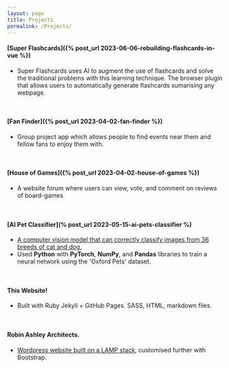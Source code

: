 ```yaml
---
layout: page
title: Projects
permalink: /Projects/
---
```



#### [Super Flashcards]({% post_url 2023-06-06-rebuilding-flashcards-in-vue %})
- Super Flashcards uses AI to augment the use of flashcards and solve the traditional problems with this learning technique. The browser plugin that allows users to automatically generate flashcards sumarising any webpage.

<br>

#### [Fan Finder]({% post_url 2023-04-02-fan-finder %})
- Group project app which allows people to find events near them and fellow fans to enjoy them with.


<br>

#### [House of Games]({% post_url 2023-04-02-house-of-games %})

- A website forum where users can view, vote, and comment on reviews of board-games

<br>

#### [AI Pet Classifier](% post_url 2023-05-15-ai-pets-classifier %)
- [A computer vision model that can correctly classify images from 36 breeds of cat and dog.](https://huggingface.co/spaces/uhlarlar/newPetClassifier)
- Used **Python** with **PyTorch**, **NumPy**, and **Pandas** libraries to train a neural network using the 'Oxford Pets' dataset.

<br>

#### This Website!
- Built with Ruby Jekyll + GitHub Pages. SASS, HTML, markdown files.

<br>

#### Robin Ashley Architects.
- [Wordpress website built on a LAMP stack](http://raarchitects.co.uk/), customised further with Bootstrap.

<br>

